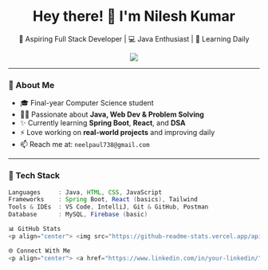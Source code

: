<h1 align="center">Hey there! 👋 I'm Nilesh Kumar</h1>

<p align="center">
  🚀 Aspiring Full Stack Developer | 💻 Java Enthusiast | 🌱 Learning Daily  
</p>

<p align="center">
  <img src="https://readme-typing-svg.herokuapp.com/?lines=Welcome+to+my+GitHub!;I+love+coding+in+Java+🧠;Frontend+&+Backend+Explorer!;Let's+build+something+awesome+💥&center=true&width=500&height=45">
</p>

---

### 🚀 About Me

- 🎓 Final-year Computer Science student  
- 🧑‍💻 Passionate about **Java, Web Dev & Problem Solving**  
- ✨ Currently learning **Spring Boot**, **React**, and **DSA**  
- ⚡ Love working on **real-world projects** and improving daily  
- 📫 Reach me at: `neelpaul738@gmail.com`

---

### 💼 Tech Stack

```java
Languages     : Java, HTML, CSS, JavaScript
Frameworks    : Spring Boot, React (basics), Tailwind
Tools & IDEs  : VS Code, IntelliJ, Git & GitHub, Postman
Database      : MySQL, Firebase (basic)

📊 GitHub Stats
<p align="center"> <img src="https://github-readme-stats.vercel.app/api?username=NileshUserName&show_icons=true&theme=tokyonight" height="170"/> <img src="https://github-readme-stats.vercel.app/api/top-langs/?username=NileshUserName&layout=compact&theme=tokyonight" height="170"/> </p>

🌐 Connect With Me
<p align="center"> <a href="https://www.linkedin.com/in/your-linkedin/" target="_blank"> <img src="https://img.shields.io/badge/LinkedIn-blue?style=for-the-badge&logo=linkedin" /> </a> <a href="mailto:nileshkumar@example.com"> <img src="https://img.shields.io/badge/Gmail-red?style=for-the-badge&logo=gmail" /> </a> <a href="https://github.com/NileshUserName"> <img src="https://img.shields.io/badge/GitHub-black?style=for-the-badge&logo=github" /> </a> </p>

